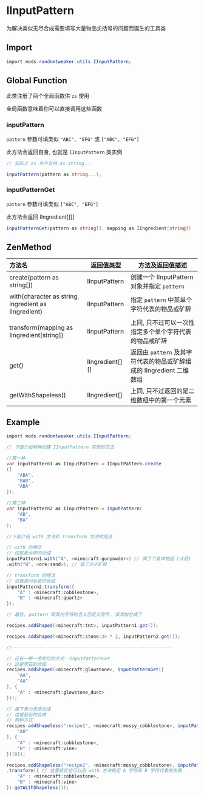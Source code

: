 # IInputPattern

为解决类似无尽合成需要填写大量物品尖括号的问题而诞生的工具类

## Import

```csharp
import mods.randomtweaker.utils.IInputPattern;
```

## Global Function

此类注册了两个全局函数供 `zs` 使用

全局函数意味着你可以直接调用这些函数

### inputPattern

`pattern` 参数可填类似 `"ABC", "EFG"` 或 `["ABC", "EFG"]`

此方法会返回自身, 也就是 `IInputPattern` 类实例

```csharp
// 实际上 zs 并不支持 as string...

inputPattern(pattern as string...);
```

### inputPatternGet

`pattern` 参数可填类似 `["ABC", "EFG"]`

此方法会返回 IIngredient[][]

```csharp
inputPatternGet(pattern as string[], mapping as IIngredient[string])
```

## ZenMethod

| 方法名 | 返回值类型 | 方法及返回值描述 |
| :-------- | -------- | -------- |
| create(pattern as string[]) | IInputPattern | 创建一个 IInputPattern 对象并指定 `pattern` |
| with(character as string, ingredient as IIngredient) | IInputPattern | 指定 `pattern` 中某单个字符代表的物品或矿辞 |
| transform(mapping as IIngredient[string]) | IInputPattern | 上同, 只不过可以一次性指定多个单个字符代表的物品或矿辞 |
| get() | IIngredient[][] | 返回由 `pattern` 及其字符代表的物品或矿辞组成的 IIngredient 二维数组 |
| getWithShapeless() | IIngredient[] | 上同, 只不过返回的是二维数组中的第一个元素 |

## Example

```csharp
import mods.randomtweaker.utils.IInputPattern;

// 下面介绍两种创建 IInputPattern 实例的方法

//第一种
var inputPattern1 as IInputPattern = IInputPattern.create
([
    "ABA",
    "BAB",
    "ABA"
]);

//第二种
var inputPattern2 as IInputPattern = inputPattern(
    "AB",
    "BA"
);

//下面介绍 with 方法和 transform 方法的用法

// with 的用法
// 这就是火药的合成
inputPattern1.with("A", <minecraft:gunpowder>) // 填了个具体物品 (火药)
.with("B", <ore:sand>); // 填了沙子矿辞

// transform 的用法
// 这就是闪长岩的合成
inputPattern2.transform({
    "A" : <minecraft:cobblestone>,
    "B" : <minecraft:quartz>
});

// 最后, pattern 和其内字符的含义已定义完毕, 该添加合成了

recipes.addShaped(<minecraft:tnt>, inputPattern1.get());

recipes.addShaped(<minecraft:stone:3> * 2, inputPattern2.get());

//-----------------------------------------------------------

// 还有一种一步到位的方式--inputPatternGet
// 这是荧石的合成
recipes.addShaped(<minecraft:glowstone>, inputPatternGet([
    "AA",
    "AA"
], {
    "A" : <minecraft:glowstone_dust>
}));

// 接下来为无序合成
// 这是苔石的合成
// 两种方式
recipes.addShapeless("recipe1", <minecraft:mossy_cobblestone>, inputPatternGet([
    "AB"
], {
    "A" : <minecraft:cobblestone>,
    "B" : <minecraft:vine>
})[0]);

recipes.addShapeless("recipe2", <minecraft:mossy_cobblestone>, inputPattern("AB")
.transform({ // 这里其实也可以用 with 方法指定 A 字符和 B 字符代表的东西
    "A" : <minecraft:cobblestone>,
    "B" : <minecraft:vine>
}).getWithShapeless());
```
